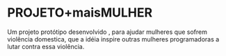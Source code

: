 # PROJETO+maisMULHER
Um projeto protótipo desenvolvido , para ajudar mulheres que sofrem violência domestica, que a idéia inspire outras mulheres programadoras a lutar contra essa violência.
